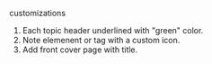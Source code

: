 customizations
1) Each topic header underlined with "green" color.
2) Note elemenent or tag with a custom icon.
3) Add front cover page with title.
